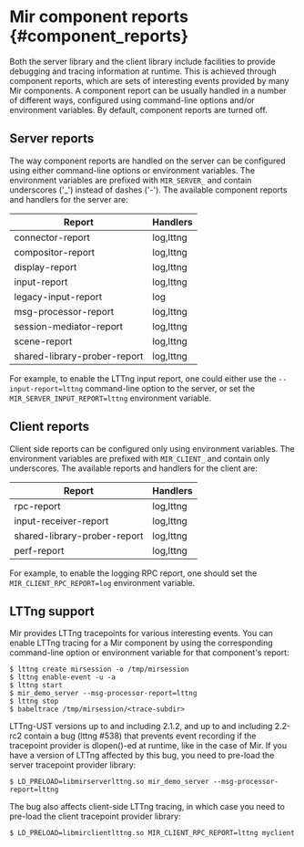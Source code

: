 Mir component reports {#component_reports}
=====================

Both the server library and the client library include facilities to provide
debugging and tracing information at runtime. This is achieved through
component reports, which are sets of interesting events provided by many Mir
components. A component report can be usually handled in a number of different
ways, configured using command-line options and/or environment variables. By
default, component reports are turned off.

Server reports
--------------

The way component reports are handled on the server can be configured using
either command-line options or environment variables. The environment variables
are prefixed with `MIR_SERVER_` and contain underscores ('_') instead of dashes
('-').  The available component reports and handlers for the server are:

Report                       | Handlers
---------------------------- | --------
connector-report             | log,lttng
compositor-report            | log,lttng
display-report               | log,lttng
input-report                 | log,lttng
legacy-input-report          | log
msg-processor-report         | log,lttng
session-mediator-report      | log,lttng
scene-report                 | log,lttng
shared-library-prober-report | log,lttng

For example, to enable the LTTng input report, one could either use the
`--input-report=lttng` command-line option to the server, or set the
`MIR_SERVER_INPUT_REPORT=lttng` environment variable.

Client reports
--------------

Client side reports can be configured only using environment variables.  The
environment variables are prefixed with `MIR_CLIENT_` and contain only
underscores. The available reports and handlers for the client are:

Report                | Handlers
--------------------- | --------
rpc-report            | log,lttng
input-receiver-report | log,lttng
shared-library-prober-report | log,lttng
perf-report           | log,lttng

For example, to enable the logging RPC report, one should set the
`MIR_CLIENT_RPC_REPORT=log` environment variable.

LTTng support
-------------

Mir provides LTTng tracepoints for various interesting events. You can enable
LTTng tracing for a Mir component by using the corresponding command-line
option or environment variable for that component's report:

    $ lttng create mirsession -o /tmp/mirsession
    $ lttng enable-event -u -a
    $ lttng start
    $ mir_demo_server --msg-processor-report=lttng
    $ lttng stop
    $ babeltrace /tmp/mirsession/<trace-subdir>

LTTng-UST versions up to and including 2.1.2, and up to and including 2.2-rc2
contain a bug (lttng #538) that prevents event recording if the tracepoint
provider is dlopen()-ed at runtime, like in the case of Mir. If you have a
version of LTTng affected by this bug, you need to pre-load the server
tracepoint provider library:

    $ LD_PRELOAD=libmirserverlttng.so mir_demo_server --msg-processor-report=lttng

The bug also affects client-side LTTng tracing, in which case you need to
pre-load the client tracepoint provider library:

    $ LD_PRELOAD=libmirclientlttng.so MIR_CLIENT_RPC_REPORT=lttng myclient
